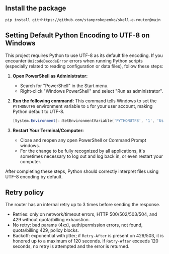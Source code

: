 ## Install the package

   ```
   pip install git+https://github.com/stanprokopenko/skell-e-router@main
   ```

## Setting Default Python Encoding to UTF-8 on Windows

This project requires Python to use UTF-8 as its default file encoding. If you encounter `UnicodeDecodeError` errors when running Python scripts (especially related to reading configuration or data files), follow these steps:

1.  **Open PowerShell as Administrator:**
    *   Search for "PowerShell" in the Start menu.
    *   Right-click "Windows PowerShell" and select "Run as administrator".

2.  **Run the following command:**
    This command tells Windows to set the `PYTHONUTF8` environment variable to `1` for your user account, making Python default to UTF-8.

    ```powershell
    [System.Environment]::SetEnvironmentVariable('PYTHONUTF8', '1', 'User')
    ```

3.  **Restart Your Terminal/Computer:**
    *   Close and reopen any open PowerShell or Command Prompt windows.
    *   For the change to be fully recognized by all applications, it's sometimes necessary to log out and log back in, or even restart your computer.

After completing these steps, Python should correctly interpret files using UTF-8 encoding by default. 

## Retry policy

The router has an internal retry up to 3 times before sending the response.

- Retries: only on network/timeout errors, HTTP 500/502/503/504, and 429 without quota/billing exhaustion.
- No retry: bad params (4xx), auth/permission errors, not found, quota/billing 429, policy blocks.
- Backoff: exponential with jitter; if `Retry-After` is present on 429/503, it is honored up to a maximum of 120 seconds. If `Retry-After` exceeds 120 seconds, no retry is attempted and the error is returned.